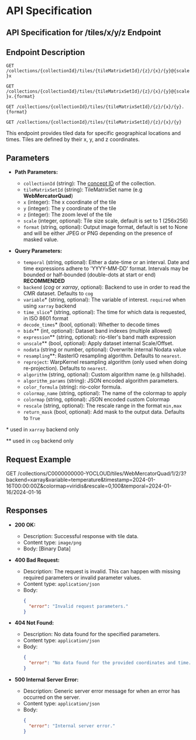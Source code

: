 # API Specification

## API Specification for /tiles/x/y/z Endpoint

## Endpoint Description

`GET /collections/{collectionId}/tiles/{tileMatrixSetId}/{z}/{x}/{y}@{scale}x`

`GET /collections/{collectionId}/tiles/{tileMatrixSetId}/{z}/{x}/{y}@{scale}x.{format}`

`GET /collections/{collectionId}/tiles/{tileMatrixSetId}/{z}/{x}/{y}.{format}`

`GET /collections/{collectionId}/tiles/{tileMatrixSetId}/{z}/{x}/{y}`

This endpoint provides tiled data for specific geographical locations and times. Tiles are defined by their x, y, and z coordinates.

## Parameters

- **Path Parameters:**
  - `collectionId` (string): The [concept ID](https://cmr.earthdata.nasa.gov/search/site/docs/search/api.html#c-concept-id) of the collection.
  - `tileMatrixSetId` (string): TileMatrixSet name (e.g **WebMercatorQuad**)
  - `x` (integer): The x coordinate of the tile
  - `y` (integer): The y coordinate of the tile
  - `z` (integer): The zoom level of the tile
  - `scale` (integer, optional): Tile size scale, default is set to 1 (256x256)
  - `format` (string, optional): Output image format, default is set to None and will be either JPEG or PNG depending on the presence of masked value.

- **Query Parameters:**
  - `temporal` (string, optional): Either a date-time or an interval. Date and time expressions adhere to 'YYYY-MM-DD' format. Intervals may be bounded or half-bounded (double-dots at start or end) **RECOMMENDED**
  - `backend` (*cog* or *xarray*, optional): Backend to use in order to read the CMR dataset. Defaults to `cog`
  - `variable`* (string, optional): The variable of interest. `required` when using `xarray` backend
  - `time_slice`* (string, optional): The time for which data is requested, in ISO 8601 format
  - `decode_times`* (bool, optional): Whether to decode times
  - `bidx`** (int, optional): Dataset band indexes (multiple allowed)
  - `expression`** (string, optional): rio-tiler's band math expression
  - `unscale`** (bool, optional): Apply dataset internal Scale/Offset.
  - `nodata` (string or number, optional): Overwrite internal Nodata value
  - `resampling`**: RasterIO resampling algorithm. Defaults to `nearest`.
  - `reproject`: WarpKernel resampling algorithm (only used when doing re-projection). Defaults to `nearest`.
  - `algorithm` (string, optional): Custom algorithm name (e.g hillshade).
  - `algorithm_params` (string): JSON encoded algorithm parameters.
  - `color_formula` (string): rio-color formula.
  - `colormap_name` (string, optional): The name of the colormap to apply
  - `colormap` (string, optional): JSON encoded custom Colormap
  - `rescale` (string, optional): The rescale range in the format `min,max`
  - `return_mask` (bool, optional): Add mask to the output data. Defaults to `True`

\* used in `xarray` backend only

\** used in `cog` backend only

## Request Example

GET /collections/C0000000000-YOCLOUD/tiles/WebMercatorQuad/1/2/3?backend=xarray&variable=temperature&timestamp=2024-01-16T00:00:00Z&colormap=viridis&rescale=0,100&temporal=2024-01-16/2024-01-16


## Responses

- **200 OK:**
  - Description: Successful response with tile data.
  - Content type: `image/png`
  - Body: [Binary Data]

- **400 Bad Request:**
  - Description: The request is invalid. This can happen with missing required parameters or invalid parameter values.
  - Content type: `application/json`
  - Body:
    ```json
    {
      "error": "Invalid request parameters."
    }
    ```

- **404 Not Found:**
  - Description: No data found for the specified parameters.
  - Content type: `application/json`
  - Body:
    ```json
    {
      "error": "No data found for the provided coordinates and time."
    }
    ```

- **500 Internal Server Error:**
  - Description: Generic server error message for when an error has occurred on the server.
  - Content type: `application/json`
  - Body:
    ```json
    {
      "error": "Internal server error."
    }
    ```


